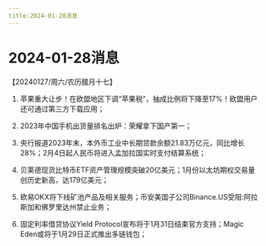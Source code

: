 ```yaml
---
title:2024-01-28消息
---
```

# 2024-01-28消息
【20240127/周六/农历腊月十七】

1. 苹果重大让步！在欧盟地区下调“苹果税”，抽成比例将下降至17%！欧盟用户还可通过第三方下载应用；

2. 2023年中国手机出货量排名出炉：荣耀拿下国产第一；

3. 央行报道2023年末，本外币工业中长期贷款余额21.83万亿元，同比增长28%；2月4日起人民币将进入孟加拉国实时支付结算系统；

4. 贝莱德现货比特币ETF资产管理规模突破20亿美元；1月份以太坊期权交易量创历史新高，达179亿美元；

5. 欧易OKX将下线矿池产品及相关服务；币安美国子公司Binance.US受阻:阿拉斯加和佛罗里达州禁止业务；

6. 固定利率借贷协议Yield Protocol宣布将于1月31日结束官方支持；Magic Eden或将于1月29日正式推出多链钱包；